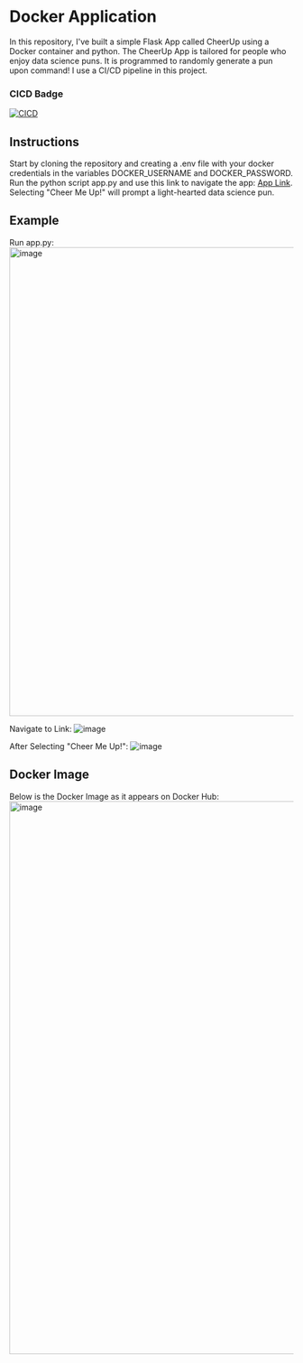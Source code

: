 # Docker Application
In this repository, I've built a simple Flask App called CheerUp using a Docker container and python. The CheerUp App is tailored for people who enjoy data science puns. It is programmed to randomly generate a pun upon command! I use a CI/CD pipeline in this project.

### CICD Badge
[![CICD](https://github.com/nogibjj/JahnaviM-DockerApp/actions/workflows/cicd.yml/badge.svg)](https://github.com/nogibjj/JahnaviM-DockerApp/actions/workflows/cicd.yml)

## Instructions
Start by cloning the repository and creating a .env file with your docker credentials in the variables DOCKER_USERNAME and DOCKER_PASSWORD. Run the python script app.py and use this link to navigate the app: [App Link](http://127.0.0.1:5001/). Selecting "Cheer Me Up!" will prompt a light-hearted data science pun.

## Example
Run app.py:
<img width="831" alt="image" src="https://github.com/user-attachments/assets/d96e519d-5f48-432f-9b11-78b10c914ec1" />

Navigate to Link:
![image](https://github.com/user-attachments/assets/1133b83c-c692-4122-92df-ad0e1e0d0afd)

After Selecting "Cheer Me Up!":
![image](https://github.com/user-attachments/assets/42518029-94dd-4d84-9319-c2312b4f97c9)

## Docker Image
Below is the Docker Image as it appears on Docker Hub:
<img width="980" alt="image" src="https://github.com/user-attachments/assets/d43205f4-7d05-4da5-b882-637b175c5a48" />
